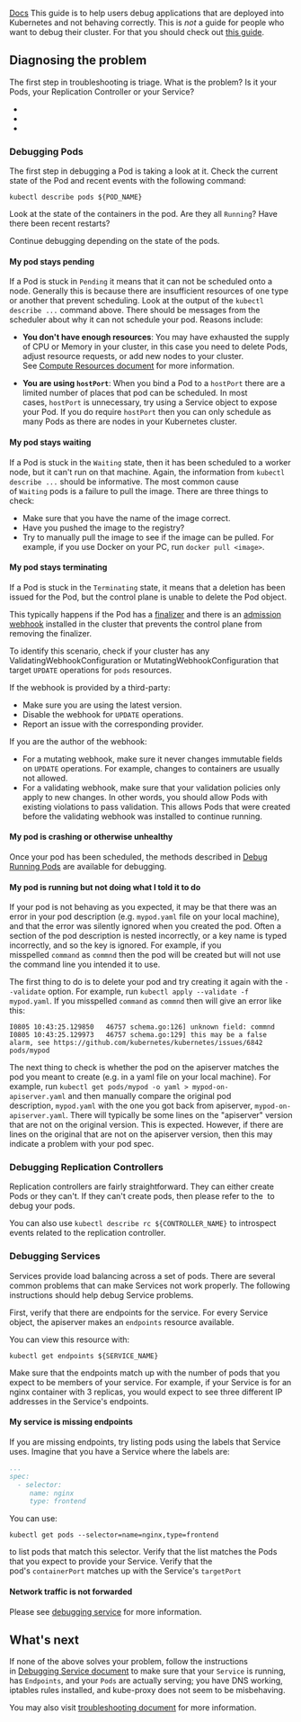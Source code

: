 [Docs](https://kubernetes.io/docs/tasks/debug/debug-application/debug-pods/)
This guide is to help users debug applications that are deployed into Kubernetes and not behaving correctly. This is _not_ a guide for people who want to debug their cluster. For that you should check out [this guide](https://kubernetes.io/docs/tasks/debug/debug-cluster/).

## Diagnosing the problem[](https://kubernetes.io/docs/tasks/debug/debug-application/debug-pods/#diagnosing-the-problem)

The first step in troubleshooting is triage. What is the problem? Is it your Pods, your Replication Controller or your Service?

- [](https://kubernetes.io/docs/tasks/debug/debug-application/debug-pods/#debugging-pods)
- [](https://kubernetes.io/docs/tasks/debug/debug-application/debug-pods/#debugging-replication-controllers)
- [](https://kubernetes.io/docs/tasks/debug/debug-application/debug-pods/#debugging-services)

### Debugging Pods[](https://kubernetes.io/docs/tasks/debug/debug-application/debug-pods/#debugging-pods)

The first step in debugging a Pod is taking a look at it. Check the current state of the Pod and recent events with the following command:

```shell
kubectl describe pods ${POD_NAME}
```

Look at the state of the containers in the pod. Are they all `Running`? Have there been recent restarts?

Continue debugging depending on the state of the pods.

#### My pod stays pending[](https://kubernetes.io/docs/tasks/debug/debug-application/debug-pods/#my-pod-stays-pending)

If a Pod is stuck in `Pending` it means that it can not be scheduled onto a node. Generally this is because there are insufficient resources of one type or another that prevent scheduling. Look at the output of the `kubectl describe ...` command above. There should be messages from the scheduler about why it can not schedule your pod. Reasons include:

- **You don't have enough resources**: You may have exhausted the supply of CPU or Memory in your cluster, in this case you need to delete Pods, adjust resource requests, or add new nodes to your cluster. See [Compute Resources document](https://kubernetes.io/docs/concepts/configuration/manage-resources-containers/) for more information.
    
- **You are using `hostPort`**: When you bind a Pod to a `hostPort` there are a limited number of places that pod can be scheduled. In most cases, `hostPort` is unnecessary, try using a Service object to expose your Pod. If you do require `hostPort` then you can only schedule as many Pods as there are nodes in your Kubernetes cluster.
    

#### My pod stays waiting[](https://kubernetes.io/docs/tasks/debug/debug-application/debug-pods/#my-pod-stays-waiting)

If a Pod is stuck in the `Waiting` state, then it has been scheduled to a worker node, but it can't run on that machine. Again, the information from `kubectl describe ...` should be informative. The most common cause of `Waiting` pods is a failure to pull the image. There are three things to check:

- Make sure that you have the name of the image correct.
- Have you pushed the image to the registry?
- Try to manually pull the image to see if the image can be pulled. For example, if you use Docker on your PC, run `docker pull <image>`.

#### My pod stays terminating[](https://kubernetes.io/docs/tasks/debug/debug-application/debug-pods/#my-pod-stays-terminating)

If a Pod is stuck in the `Terminating` state, it means that a deletion has been issued for the Pod, but the control plane is unable to delete the Pod object.

This typically happens if the Pod has a [finalizer](https://kubernetes.io/docs/concepts/overview/working-with-objects/finalizers/) and there is an [admission webhook](https://kubernetes.io/docs/reference/access-authn-authz/extensible-admission-controllers/) installed in the cluster that prevents the control plane from removing the finalizer.

To identify this scenario, check if your cluster has any ValidatingWebhookConfiguration or MutatingWebhookConfiguration that target `UPDATE` operations for `pods` resources.

If the webhook is provided by a third-party:

- Make sure you are using the latest version.
- Disable the webhook for `UPDATE` operations.
- Report an issue with the corresponding provider.

If you are the author of the webhook:

- For a mutating webhook, make sure it never changes immutable fields on `UPDATE` operations. For example, changes to containers are usually not allowed.
- For a validating webhook, make sure that your validation policies only apply to new changes. In other words, you should allow Pods with existing violations to pass validation. This allows Pods that were created before the validating webhook was installed to continue running.

#### My pod is crashing or otherwise unhealthy[](https://kubernetes.io/docs/tasks/debug/debug-application/debug-pods/#my-pod-is-crashing-or-otherwise-unhealthy)

Once your pod has been scheduled, the methods described in [Debug Running Pods](https://kubernetes.io/docs/tasks/debug/debug-application/debug-running-pod/) are available for debugging.

#### My pod is running but not doing what I told it to do[](https://kubernetes.io/docs/tasks/debug/debug-application/debug-pods/#my-pod-is-running-but-not-doing-what-i-told-it-to-do)

If your pod is not behaving as you expected, it may be that there was an error in your pod description (e.g. `mypod.yaml` file on your local machine), and that the error was silently ignored when you created the pod. Often a section of the pod description is nested incorrectly, or a key name is typed incorrectly, and so the key is ignored. For example, if you misspelled `command` as `commnd` then the pod will be created but will not use the command line you intended it to use.

The first thing to do is to delete your pod and try creating it again with the `--validate` option. For example, run `kubectl apply --validate -f mypod.yaml`. If you misspelled `command` as `commnd` then will give an error like this:

```shell
I0805 10:43:25.129850   46757 schema.go:126] unknown field: commnd
I0805 10:43:25.129973   46757 schema.go:129] this may be a false alarm, see https://github.com/kubernetes/kubernetes/issues/6842
pods/mypod
```

The next thing to check is whether the pod on the apiserver matches the pod you meant to create (e.g. in a yaml file on your local machine). For example, run `kubectl get pods/mypod -o yaml > mypod-on-apiserver.yaml` and then manually compare the original pod description, `mypod.yaml` with the one you got back from apiserver, `mypod-on-apiserver.yaml`. There will typically be some lines on the "apiserver" version that are not on the original version. This is expected. However, if there are lines on the original that are not on the apiserver version, then this may indicate a problem with your pod spec.

### Debugging Replication Controllers[](https://kubernetes.io/docs/tasks/debug/debug-application/debug-pods/#debugging-replication-controllers)

Replication controllers are fairly straightforward. They can either create Pods or they can't. If they can't create pods, then please refer to the [](https://kubernetes.io/docs/tasks/debug/debug-application/debug-pods/#debugging-pods) to debug your pods.

You can also use `kubectl describe rc ${CONTROLLER_NAME}` to introspect events related to the replication controller.

### Debugging Services[](https://kubernetes.io/docs/tasks/debug/debug-application/debug-pods/#debugging-services)

Services provide load balancing across a set of pods. There are several common problems that can make Services not work properly. The following instructions should help debug Service problems.

First, verify that there are endpoints for the service. For every Service object, the apiserver makes an `endpoints` resource available.

You can view this resource with:

```shell
kubectl get endpoints ${SERVICE_NAME}
```

Make sure that the endpoints match up with the number of pods that you expect to be members of your service. For example, if your Service is for an nginx container with 3 replicas, you would expect to see three different IP addresses in the Service's endpoints.

#### My service is missing endpoints[](https://kubernetes.io/docs/tasks/debug/debug-application/debug-pods/#my-service-is-missing-endpoints)

If you are missing endpoints, try listing pods using the labels that Service uses. Imagine that you have a Service where the labels are:

```yaml
...
spec:
  - selector:
     name: nginx
     type: frontend
```

You can use:

```shell
kubectl get pods --selector=name=nginx,type=frontend
```

to list pods that match this selector. Verify that the list matches the Pods that you expect to provide your Service. Verify that the pod's `containerPort` matches up with the Service's `targetPort`

#### Network traffic is not forwarded[](https://kubernetes.io/docs/tasks/debug/debug-application/debug-pods/#network-traffic-is-not-forwarded)

Please see [debugging service](https://kubernetes.io/docs/tasks/debug/debug-application/debug-service/) for more information.

## What's next[](https://kubernetes.io/docs/tasks/debug/debug-application/debug-pods/#what-s-next)

If none of the above solves your problem, follow the instructions in [Debugging Service document](https://kubernetes.io/docs/tasks/debug/debug-application/debug-service/) to make sure that your `Service` is running, has `Endpoints`, and your `Pods` are actually serving; you have DNS working, iptables rules installed, and kube-proxy does not seem to be misbehaving.

You may also visit [troubleshooting document](https://kubernetes.io/docs/tasks/debug/) for more information.